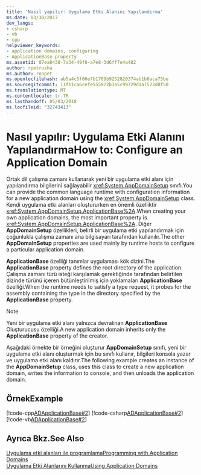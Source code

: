 ```yaml
---
title: 'Nasıl yapılır: Uygulama Etki Alanını Yapılandırma'
ms.date: 03/30/2017
dev_langs:
- csharp
- vb
- cpp
helpviewer_keywords:
- application domains, configuring
- ApplicationBase property
ms.assetid: 07ea8438-7a34-49f0-a7e8-3d6ff7e4a482
author: rpetrusha
ms.author: ronpet
ms.openlocfilehash: ab5a4c5f06e7b1789b9252820374ab1b0aca75be
ms.sourcegitcommit: 11f11ca6cefe555972b3a5c99729d1a7523d8f50
ms.translationtype: MT
ms.contentlocale: tr-TR
ms.lasthandoff: 05/03/2018
ms.locfileid: "32743413"
---
```

# <a name="how-to-configure-an-application-domain"></a><span data-ttu-id="b61d1-102">Nasıl yapılır: Uygulama Etki Alanını Yapılandırma</span><span class="sxs-lookup"><span data-stu-id="b61d1-102">How to: Configure an Application Domain</span></span>
<span data-ttu-id="b61d1-103">Ortak dil çalışma zamanı kullanarak yeni bir uygulama etki alanı için yapılandırma bilgilerini sağlayabilir <xref:System.AppDomainSetup> sınıfı.</span><span class="sxs-lookup"><span data-stu-id="b61d1-103">You can provide the common language runtime with configuration information for a new application domain using the <xref:System.AppDomainSetup> class.</span></span> <span data-ttu-id="b61d1-104">Kendi uygulama etki alanları oluştururken en önemli özelliktir <xref:System.AppDomainSetup.ApplicationBase%2A>.</span><span class="sxs-lookup"><span data-stu-id="b61d1-104">When creating your own application domains, the most important property is <xref:System.AppDomainSetup.ApplicationBase%2A>.</span></span> <span data-ttu-id="b61d1-105">Diğer **AppDomainSetup** özellikleri, belirli bir uygulama etki yapılandırmak için çoğunlukla çalışma zamanı ana bilgisayarı tarafından kullanılır.</span><span class="sxs-lookup"><span data-stu-id="b61d1-105">The other **AppDomainSetup** properties are used mainly by runtime hosts to configure a particular application domain.</span></span>  
  
 <span data-ttu-id="b61d1-106">**ApplicationBase** özelliği tanımlar uygulaması kök dizini.</span><span class="sxs-lookup"><span data-stu-id="b61d1-106">The **ApplicationBase** property defines the root directory of the application.</span></span> <span data-ttu-id="b61d1-107">Çalışma zamanı türü isteği karşılamak gerektiğinde tarafından belirtilen dizinde türünü içeren bütünleştirilmiş için yoklamaları **ApplicationBase** özelliği.</span><span class="sxs-lookup"><span data-stu-id="b61d1-107">When the runtime needs to satisfy a type request, it probes for the assembly containing the type in the directory specified by the **ApplicationBase** property.</span></span>  
  
> [!NOTE]
>  <span data-ttu-id="b61d1-108">Yeni bir uygulama etki alanı yalnızca devralınan **ApplicationBase** Oluşturucusu özelliği.</span><span class="sxs-lookup"><span data-stu-id="b61d1-108">A new application domain inherits only the **ApplicationBase** property of the creator.</span></span>  
  
 <span data-ttu-id="b61d1-109">Aşağıdaki örnekte bir örneğini oluşturur **AppDomainSetup** sınıfı, yeni bir uygulama etki alanı oluşturmak için bu sınıfı kullanır, bilgileri konsola yazar ve uygulama etki alanı kaldırır.</span><span class="sxs-lookup"><span data-stu-id="b61d1-109">The following example creates an instance of the **AppDomainSetup** class, uses this class to create a new application domain, writes the information to console, and then unloads the application domain.</span></span>  
  
## <a name="example"></a><span data-ttu-id="b61d1-110">Örnek</span><span class="sxs-lookup"><span data-stu-id="b61d1-110">Example</span></span>  
 [!code-cpp[ADApplicationBase#2](../../../samples/snippets/cpp/VS_Snippets_CLR/ADApplicationBase/CPP/source2.cpp#2)]
 [!code-csharp[ADApplicationBase#2](../../../samples/snippets/csharp/VS_Snippets_CLR/ADApplicationBase/CS/source2.cs#2)]
 [!code-vb[ADApplicationBase#2](../../../samples/snippets/visualbasic/VS_Snippets_CLR/ADApplicationBase/VB/source2.vb#2)]  
  
## <a name="see-also"></a><span data-ttu-id="b61d1-111">Ayrıca Bkz.</span><span class="sxs-lookup"><span data-stu-id="b61d1-111">See Also</span></span>  
 [<span data-ttu-id="b61d1-112">Uygulama etki alanları ile programlama</span><span class="sxs-lookup"><span data-stu-id="b61d1-112">Programming with Application Domains</span></span>](application-domains.md#programming-with-application-domains)  
 [<span data-ttu-id="b61d1-113">Uygulama Etki Alanlarını Kullanma</span><span class="sxs-lookup"><span data-stu-id="b61d1-113">Using Application Domains</span></span>](../../../docs/framework/app-domains/use.md)
